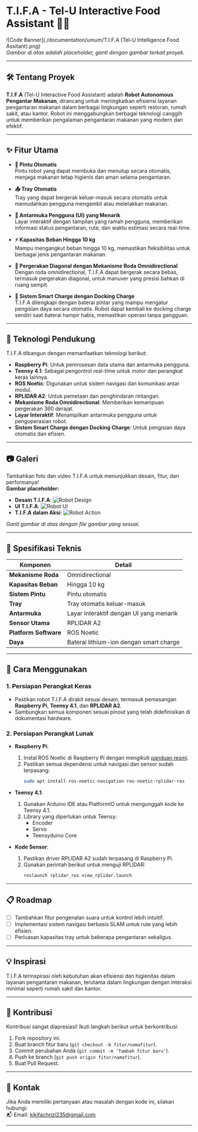 # T.I.F.A - Tel-U Interactive Food Assistant 🚚🍱  

![Code Banner](./documentation/umum/T.I.F.A (Tel-U Intelligence Food Assitant).png)  
*Gambar di atas adalah placeholder, ganti dengan gambar terkait proyek.*

---

## 🛠️ Tentang Proyek  
**T.I.F.A** (Tel-U Interactive Food Assistant) adalah **Robot Autonomous Pengantar Makanan**, dirancang untuk meningkatkan efisiensi layanan pengantaran makanan dalam berbagai lingkungan seperti restoran, rumah sakit, atau kantor. Robot ini menggabungkan berbagai teknologi canggih untuk memberikan pengalaman pengantaran makanan yang modern dan efektif.

---

## ✨ Fitur Utama  

- **🚪 Pintu Otomatis**  
  Pintu robot yang dapat membuka dan menutup secara otomatis, menjaga makanan tetap higienis dan aman selama pengantaran.  

- **📤 Tray Otomatis**  
  Tray yang dapat bergerak keluar-masuk secara otomatis untuk memudahkan pengguna mengambil atau meletakkan makanan.  

- **🎨 Antarmuka Pengguna (UI) yang Menarik**  
  Layar interaktif dengan tampilan yang ramah pengguna, memberikan informasi status pengantaran, rute, dan waktu estimasi secara real-time.  

- **⚡ Kapasitas Beban Hingga 10 kg**  
  Mampu mengangkut beban hingga 10 kg, memastikan fleksibilitas untuk berbagai jenis pengantaran makanan.  

- **🔄 Pergerakan Diagonal dengan Mekanisme Roda Omnidirectional**  
  Dengan roda omnidirectional, T.I.F.A dapat bergerak secara bebas, termasuk pergerakan diagonal, untuk manuver yang presisi bahkan di ruang sempit.  

- **🔋 Sistem Smart Charge dengan Docking Charge**  
  T.I.F.A dilengkapi dengan baterai pintar yang mampu mengatur pengisian daya secara otomatis. Robot dapat kembali ke docking charge sendiri saat baterai hampir habis, memastikan operasi tanpa gangguan.  

---

## 🔧 Teknologi Pendukung  

T.I.F.A dibangun dengan memanfaatkan teknologi berikut:  
- **Raspberry Pi**: Untuk pemrosesan data utama dan antarmuka pengguna.  
- **Teensy 4.1**: Sebagai pengontrol real-time untuk motor dan perangkat keras lainnya.  
- **ROS Noetic**: Digunakan untuk sistem navigasi dan komunikasi antar modul.  
- **RPLIDAR A2**: Untuk pemetaan dan penghindaran rintangan.  
- **Mekanisme Roda Omnidirectional**: Memberikan kemampuan pergerakan 360 derajat.  
- **Layar Interaktif**: Menampilkan antarmuka pengguna untuk pengoperasian robot.  
- **Sistem Smart Charge dengan Docking Charge**: Untuk pengisian daya otomatis dan efisien.  

---

## 📷 Galeri  

Tambahkan foto dan video T.I.F.A untuk menunjukkan desain, fitur, dan performanya!  
**Gambar placeholder:**  
- **Desain T.I.F.A**: ![Robot Design](./assets/robot_design.png)  
- **UI T.I.F.A**: ![Robot UI](./assets/robot_ui.png)  
- **T.I.F.A dalam Aksi**: ![Robot Action](./assets/robot_action.png)  

*Ganti gambar di atas dengan file gambar yang sesuai.*

---

## 📐 Spesifikasi Teknis  

| **Komponen**            | **Detail**                               |  
|--------------------------|------------------------------------------|  
| **Mekanisme Roda**       | Omnidirectional                         |  
| **Kapasitas Beban**      | Hingga 10 kg                            |  
| **Sistem Pintu**         | Pintu otomatis                          |  
| **Tray**                 | Tray otomatis keluar-masuk              |  
| **Antarmuka**            | Layar interaktif dengan UI yang menarik |  
| **Sensor Utama**         | RPLIDAR A2                              |  
| **Platform Software**    | ROS Noetic                              |  
| **Daya**                 | Baterai lithium-ion dengan smart charge |  

---

## 🚀 Cara Menggunakan  

### 1. Persiapan Perangkat Keras  
- Pastikan robot T.I.F.A dirakit sesuai desain, termasuk pemasangan **Raspberry Pi**, **Teensy 4.1**, dan **RPLIDAR A2**.  
- Sambungkan semua komponen sesuai pinout yang telah didefinisikan di dokumentasi hardware.  

### 2. Persiapan Perangkat Lunak  
- **Raspberry Pi**:  
  1. Instal ROS Noetic di Raspberry Pi dengan mengikuti [panduan resmi](http://wiki.ros.org/noetic/Installation).  
  2. Pastikan semua dependensi untuk navigasi dan sensor sudah terpasang:
     ```bash
     sudo apt install ros-noetic-navigation ros-noetic-rplidar-ros
     ```

- **Teensy 4.1**:  
  1. Gunakan Arduino IDE atau PlatformIO untuk mengunggah kode ke Teensy 4.1.  
  2. Library yang diperlukan untuk Teensy:
     - Encoder
     - Servo
     - Teensyduino Core  

- **Kode Sensor**:  
  1. Pastikan driver RPLIDAR A2 sudah terpasang di Raspberry Pi.  
  2. Gunakan perintah berikut untuk menguji RPLIDAR:  
     ```bash
     roslaunch rplidar_ros view_rplidar.launch
     ```

---

## 📋 Roadmap  

- [ ] Tambahkan fitur pengenalan suara untuk kontrol lebih intuitif.  
- [ ] Implementasi sistem navigasi berbasis SLAM untuk rute yang lebih efisien.  
- [ ] Perluasan kapasitas tray untuk beberapa pengantaran sekaligus.  

---

## 💡 Inspirasi  

T.I.F.A terinspirasi oleh kebutuhan akan efisiensi dan higienitas dalam layanan pengantaran makanan, terutama dalam lingkungan dengan interaksi minimal seperti rumah sakit dan kantor.

---

## 🤝 Kontribusi  

Kontribusi sangat diapresiasi! Ikuti langkah berikut untuk berkontribusi:  

1. Fork repository ini.  
2. Buat branch fitur baru (`git checkout -b fitur/namafitur`).  
3. Commit perubahan Anda (`git commit -m 'Tambah fitur baru'`).  
4. Push ke branch (`git push origin fitur/namafitur`).  
5. Buat Pull Request.  

---

## 📧 Kontak  

Jika Anda memiliki pertanyaan atau masalah dengan kode ini, silakan hubungi:  
📬 Email: [kikifachrizi235@gmail.com](mailto:kikifachrizi235@gmail.com)  

---
